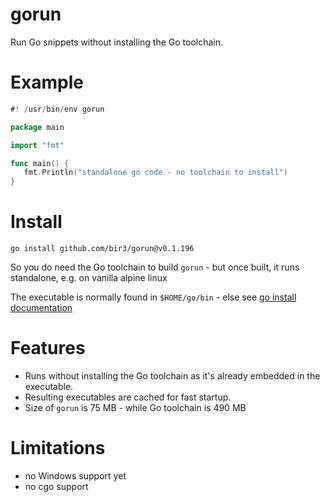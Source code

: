 
# gorun

Run Go snippets without installing the Go toolchain.

# Example

```go
#! /usr/bin/env gorun

package main

import "fmt"

func main() {
   fmt.Println("standalone go code - no toolchain to install")
}
```

# Install

`go install github.com/bir3/gorun@v0.1.196`

So you do need the Go toolchain to build `gorun` - but once built, it runs standalone, e.g. on vanilla alpine linux

The executable is normally found in `$HOME/go/bin` - else see [go install documentation](https://pkg.go.dev/cmd/go#hdr-Compile_and_install_packages_and_dependencies)

# Features

- Runs without installing the Go toolchain as it's already embedded
in the executable.  
- Resulting executables are cached for fast startup.
- Size of `gorun` is 75 MB - while Go toolchain is 490 MB

# Limitations

- no Windows support yet
- no cgo support

